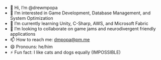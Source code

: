 - 👋 Hi, I’m @drewmpopa
- 👀 I’m interested in Game Development, Database Management, and System Optimization
- 🌱 I’m currently learning Unity, C-Sharp, AWS, and Microsoft Fabric
- 💞️ I’m looking to collaborate on game jams and neurodivergent friendly applications
- 📫 How to reach me: dmpopa@pm.me
- 😄 Pronouns: he/him
- ⚡ Fun fact:  I like cats and dogs equally (IMPOSSIBLE)

<!---
drewmpopa/drewmpopa is a ✨ special ✨ repository because its `README.md` (this file) appears on your GitHub profile.
You can click the Preview link to take a look at your changes.
--->
